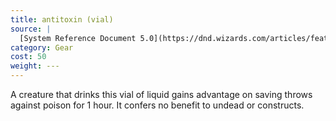 ```yaml
---
title: antitoxin (vial)
source: |
  [System Reference Document 5.0](https://dnd.wizards.com/articles/features/systems-reference-document-srd)
category: Gear
cost: 50
weight: ---
---
```


A creature that drinks this vial of liquid gains advantage on saving throws against poison for 1 hour. It confers no benefit to undead or constructs.
